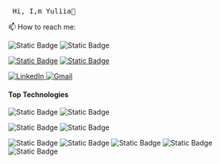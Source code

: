 <pre> Hi, I,m Yuliia👋 </pre>

📫 How to reach me:

![Static Badge](https://img.shields.io/badge/Linkedin-%230A66C2?logo=linkedin&logoColor=white&link=https%3A%2F%2Fwww.linkedin.com%2Fin%2Fyuliia-kosenchuk%2F)
![Static Badge](https://img.shields.io/badge/Gmail-%23EA4335?logo=gmail&logoColor=white&link=yuliia.kosenchuk%40gmail.com)

[![Static Badge](https://img.shields.io/badge/Linkedin-%230A66C2?logo=linkedin&logoColor=white)](https://www.linkedin.com/in/yuliia-kosenchuk/)
[![Static Badge](https://img.shields.io/badge/Gmail-%23EA4335?logo=gmail&logoColor=white)](https://mail.google.com/mail/?view=cm&to)

<a href="https://www.linkedin.com/in/yuliia-kosenchuk/" target="_blank">
  <img src="https://img.shields.io/badge/Linkedin-%230A66C2?logo=linkedin&logoColor=white" alt="LinkedIn">
</a>

<a href="https://mail.google.com/mail/?view=cm&to=yuliia.kosenchuk@gmail.com" target="_blank">
  <img src="https://img.shields.io/badge/Gmail-%23EA4335?logo=gmail&logoColor=white" alt="Gmail">
</a>



#### Top Technologies
 ![Static Badge](https://img.shields.io/badge/JAVASCRIPT-%23F7DF1E?logo=javascript&logoColor=black)  ![Static Badge](https://img.shields.io/badge/TYPESCRIPT-%233178C6?logo=typescript&logoColor=black) 

![Static Badge](https://img.shields.io/badge/REACT-%2361DAFB?logo=react&logoColor=black)
 ![Static Badge](https://img.shields.io/badge/REDUX-%23764ABC?logo=redux&logoColor=black)
 
 ![Static Badge](https://img.shields.io/badge/SASS-%23CC6699?logo=sass&logoColor=white) ![Static Badge](https://img.shields.io/badge/BULMA-%2300D1B2?logo=bulma&logoColor=black) ![Static Badge](https://img.shields.io/badge/PRIMEREACT-%2303C4E8?logo=primereact&logoColor=black) ![Static Badge](https://img.shields.io/badge/REACT%20HOOK%20FORM-%23EC5990?logo=reacthookform&logoColor=black) ![Static Badge](https://img.shields.io/badge/FORMIK-%232563EB?logo=formik&logoColor=black)






